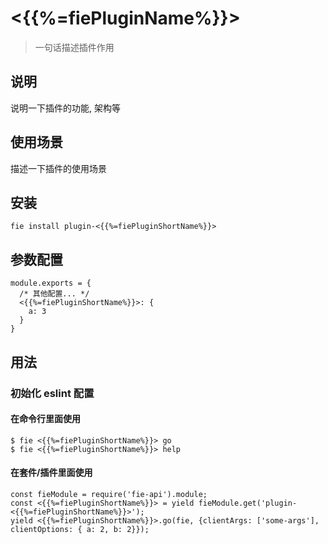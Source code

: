# <{{%=fiePluginName%}}>

> 一句话描述插件作用

## 说明

说明一下插件的功能, 架构等

## 使用场景

描述一下插件的使用场景

## 安装

```
fie install plugin-<{{%=fiePluginShortName%}}>
```

## 参数配置

```
module.exports = {
  /* 其他配置... */
  <{{%=fiePluginShortName%}}>: {
    a: 3
  }
}
```


## 用法

### 初始化 eslint 配置 

#### 在命令行里面使用

```
$ fie <{{%=fiePluginShortName%}}> go
$ fie <{{%=fiePluginShortName%}}> help
```

#### 在套件/插件里面使用

```
const fieModule = require('fie-api').module;
const <{{%=fiePluginShortName%}}> = yield fieModule.get('plugin-<{{%=fiePluginShortName%}}>');
yield <{{%=fiePluginShortName%}}>.go(fie, {clientArgs: ['some-args'], clientOptions: { a: 2, b: 2}});
```

